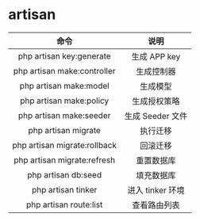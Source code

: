# artisan

命令 | 说明
:-: | :-:
php artisan key:generate | 生成 APP key
php artisan make:controller | 生成控制器
php artisan make:model | 生成模型
php artisan make:policy | 生成授权策略
php artisan make:seeder | 生成 Seeder 文件
php artisan migrate | 执行迁移
php artisan migrate:rollback | 回滚迁移
php artisan migrate:refresh | 重置数据库
php artisan db:seed | 填充数据库
php artisan tinker | 进入 tinker 环境
php artisan route:list | 查看路由列表